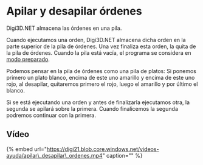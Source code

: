 # Apilar y desapilar órdenes

Digi3D.NET almacena las órdenes en una pila.

Cuando ejecutamos una orden, Digi3D.NET almacena dicha orden en la parte superior de la pila de órdenes. Una vez finaliza esta orden, la quita de la pila de órdenes. Cuando la pila está vacía, el programa se considera en [modo preparado](formas-de-ejecutar-una-orden/de-manera-automatica/modo-preparado.md).

Podemos pensar en la pila de órdenes como una pila de platos: Si ponemos primero un plato blanco, encima de este uno amarillo y encima de este uno rojo, al desapilar, quitaremos primero el rojo, luego el amarillo y por último el blanco.

Si se está ejecutando una orden y antes de finalizarla ejecutamos otra, la segunda se apilará sobre la primera. Cuando finalicemos la segunda podremos continuar con la primera.

## Vídeo

{% embed url="https://digi21.blob.core.windows.net/videos-ayuda/apilar\_desapilar\_ordenes.mp4" caption="" %}

